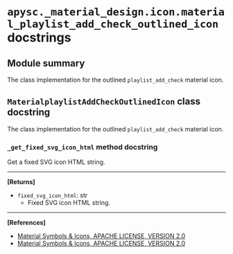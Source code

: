 # `apysc._material_design.icon.material_playlist_add_check_outlined_icon` docstrings

## Module summary

The class implementation for the outlined `playlist_add_check` material icon.

## `MaterialplaylistAddCheckOutlinedIcon` class docstring

The class implementation for the outlined `playlist_add_check` material icon.

### `_get_fixed_svg_icon_html` method docstring

Get a fixed SVG icon HTML string.<hr>

**[Returns]**

- `fixed_svg_icon_html`: str
  - Fixed SVG icon HTML string.

<hr>

**[References]**

- [Material Symbols & Icons, APACHE LICENSE, VERSION 2.0](https://fonts.google.com/icons?icon.size=24&icon.color=%23e8eaed)
- [Material Symbols & Icons, APACHE LICENSE, VERSION 2.0](https://www.apache.org/licenses/LICENSE-2.0.html)